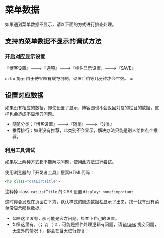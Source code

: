 # 菜单数据

如果遇到菜单数据不显示，请以下面的方式进行排查处理。

## 支持的菜单数据不显示的调试方法

### 开启对应显示设置

『博客设置』--->『选项』--->『控件显示设置』--->『SAVE』

::: tip 提示
由于博客园有缓存机制，设置后稍等几分钟才会生效。
:::

## 设置对应数据

如果没有相应的数据，即使设置了显示，博客园也不会返回对应的栏目的数据，这样也会造成不显示的问题。

* 随笔分类：『博客设置』--->『随笔』--->『分类』
* 推荐排行：如果没有推荐，此类别不会显示，解决办法只能是别人给你点个推荐。

### 利用工具调试

如果以上两种方式都不能解决问题，使用此方法进行尝试。

使用浏览器的『开发者工具』搜索HTML代码：

```html
<h3 class="catListTitle">
```

注释掉 class `catListTitle` 的 CSS 设置 `display: none!important`

这时你会发现在页面右下方，默认样式的侧边数据栏显示了出来，找一找有没有菜单没显示那栏数据。

* 如果这里没有，那可能是官方问题，检查下自己的设置。
* 如果这里有，(；´д｀)ゞ，可能是插件处理逻辑有问题，请 [issues](https://github.com/wangyang0210/cnblogs-theme/issues) 提交问题，无意外的情况下，都会在当天进行修复！